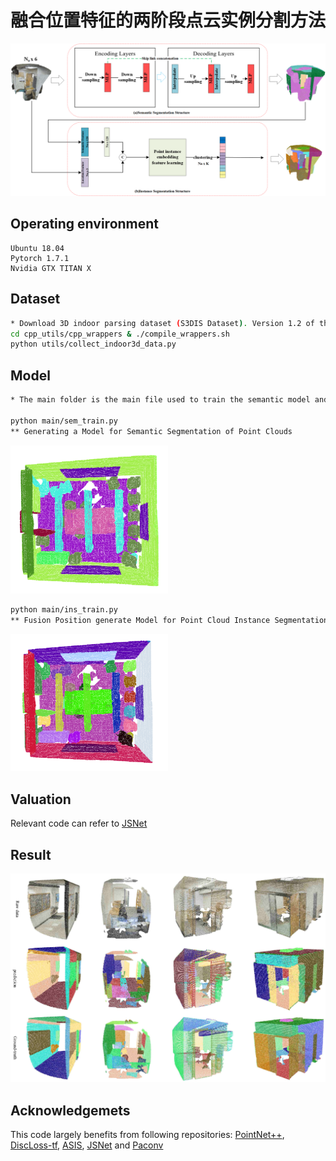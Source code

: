 # 融合位置特征的两阶段点云实例分割方法

![](img/network_structure.png)


## Operating environment
```text
Ubuntu 18.04
Pytorch 1.7.1
Nvidia GTX TITAN X 
```

## Dataset
```bash
* Download 3D indoor parsing dataset (S3DIS Dataset). Version 1.2 of the dataset is used in this work.
cd cpp_utils/cpp_wrappers & ./compile_wrappers.sh
python utils/collect_indoor3d_data.py
```

## Model
```bash
* The main folder is the main file used to train the semantic model and the instance model.

python main/sem_train.py 
** Generating a Model for Semantic Segmentation of Point Clouds
```

<img height="50%" src="img/sem.png" width="50%"/>

```bash
python main/ins_train.py 
** Fusion Position generate Model for Point Cloud Instance Segmentation
```
<img height="50%" src="img/instance.png" width="50%"/>

## Valuation
Relevant code can refer to [JSNet](https://github.com/dlinzhao/JSNet)

## Result
![](img/vis_result.png)


## Acknowledgemets
This code largely benefits from following repositories:
[PointNet++](https://github.com/charlesq34/pointnet2),
[DiscLoss-tf](https://github.com/hq-jiang/instance-segmentation-with-discriminative-loss-tensorflow),
[ASIS](https://github.com/WXinlong/ASIS),
[JSNet](https://github.com/dlinzhao/JSNet) and
[Paconv](https://github.com/CVMI-Lab/PAConv)